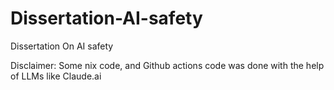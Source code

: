 # Dissertation-AI-safety
Dissertation On AI safety

Disclaimer: Some nix code, and Github actions code was done with the help of LLMs like Claude.ai